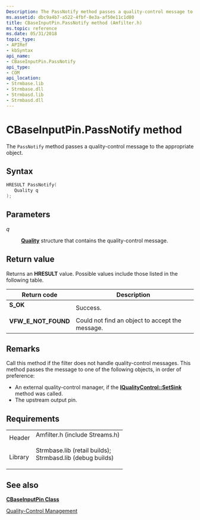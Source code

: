 ```yaml
---
Description: The PassNotify method passes a quality-control message to the appropriate object.
ms.assetid: dbc9a4b7-a522-4fbf-8e3a-af50e11c1d80
title: CBaseInputPin.PassNotify method (Amfilter.h)
ms.topic: reference
ms.date: 05/31/2018
topic_type: 
- APIRef
- kbSyntax
api_name: 
- CBaseInputPin.PassNotify
api_type: 
- COM
api_location: 
- Strmbase.lib
- Strmbase.dll
- Strmbasd.lib
- Strmbasd.dll
---
```


# CBaseInputPin.PassNotify method

The `PassNotify` method passes a quality-control message to the appropriate object.

## Syntax


```C++
HRESULT PassNotify(
   Quality q
);
```



## Parameters

<dl> <dt>

*q* 
</dt> <dd>

[**Quality**](/windows/win32/api/strmif/ns-strmif-quality) structure that contains the quality-control message.

</dd> </dl>

## Return value

Returns an **HRESULT** value. Possible values include those listed in the following table.



| Return code                                                                                       | Description                                                |
|---------------------------------------------------------------------------------------------------|------------------------------------------------------------|
| <dl> <dt>**S\_OK**</dt> </dl>              | Success.<br/>                                        |
| <dl> <dt>**VFW\_E\_NOT\_FOUND**</dt> </dl> | Could not find an object to accept the message.<br/> |



 

## Remarks

Call this method if the filter does not handle quality-control messages. This method passes the message to one of the following objects, in order of preference:

-   An external quality-control manager, if the [**IQualityControl::SetSink**](/windows/desktop/api/Strmif/nf-strmif-iqualitycontrol-setsink) method was called.
-   The upstream output pin.

## Requirements



|                    |                                                                                                                                                                                            |
|--------------------|--------------------------------------------------------------------------------------------------------------------------------------------------------------------------------------------|
| Header<br/>  | <dl> <dt>Amfilter.h (include Streams.h)</dt> </dl>                                                                                  |
| Library<br/> | <dl> <dt>Strmbase.lib (retail builds); </dt> <dt>Strmbasd.lib (debug builds)</dt> </dl> |



## See also

<dl> <dt>

[**CBaseInputPin Class**](cbaseinputpin.md)
</dt> <dt>

[Quality-Control Management](quality-control-management.md)
</dt> </dl>

 

 




